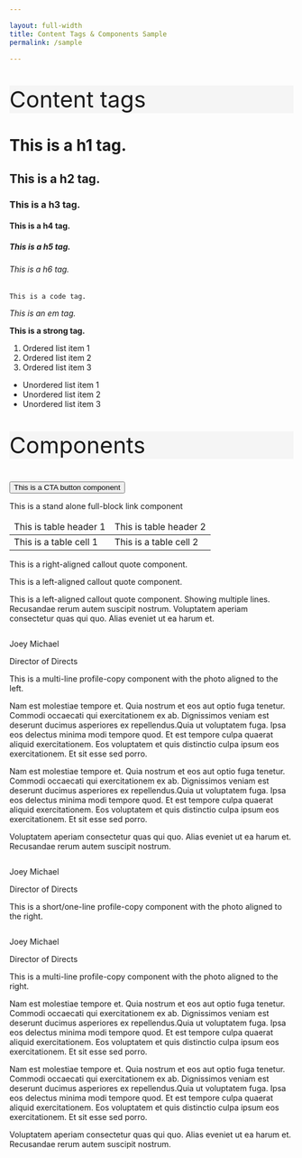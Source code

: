 ```yaml
---

layout: full-width
title: Content Tags & Components Sample
permalink: /sample

---
```


<p style="font-size: 40px; background-color: whitesmoke;">Content tags</p>

<h1>This is a h1 tag.</h1>
<h2>This is a h2 tag.</h2>
<h3>This is a h3 tag.</h3>
<h4>This is a h4 tag.</h4>
<h5>This is a h5 tag.</h5>
<h6>This is a h6 tag.</h6>

<code>This is a code tag.</code>

<em>This is an em tag.</em>

<strong>This is a strong tag.</strong>


<ol>
  <li>Ordered list item 1</li>
  <li>Ordered list item 2</li>
  <li>Ordered list item 3</li>
</ol>

<ul>
  <li>Unordered list item 1</li>
  <li>Unordered list item 2</li>
  <li>Unordered list item 3</li>
</ul>


<p style="font-size: 40px; background-color: whitesmoke;">Components</p>


<button class="cta-button">This is a CTA button component</button>

<a class="callout-link">This is a stand alone full-block link component</a>

<table class="table">
  <thead>
    <tr>
      <td>
        This is table header 1
      </td>
      <td>
        This is table header 2
      </td>
    </tr>
  </thead>
  <tbody>
    <tr>
      <td>
        This is a table cell 1
      </td>
      <td>
        This is a table cell 2
      </td>
    </tr>
  </tbody>
</table>

<p class="callout-mono right">This is a right-aligned callout quote component.</p>

<p class="callout-mono left">This is a left-aligned callout quote component.</p>

<p class="callout-mono left">This is a left-aligned callout quote component. Showing multiple lines. Recusandae rerum autem suscipit nostrum. Voluptatem aperiam consectetur quas qui quo. Alias eveniet ut ea harum et.</p>

<div class="profile-copy left">
  <img src="{{ site.github.url }}/assets/image/test-photo.png" alt="">
  <p class="name">Joey Michael</p>
  <p class="title">Director of Directs</p>
  <p>This is a multi-line profile-copy component with the photo aligned to the left.</p>

  <p>Nam est molestiae tempore et. Quia nostrum et eos aut optio fuga tenetur. Commodi occaecati qui exercitationem ex ab. Dignissimos veniam est deserunt ducimus asperiores ex repellendus.Quia ut voluptatem fuga. Ipsa eos delectus minima modi tempore quod. Et est tempore culpa quaerat aliquid exercitationem. Eos voluptatem et quis distinctio culpa ipsum eos exercitationem. Et sit esse sed porro.</p>
  <p>Nam est molestiae tempore et. Quia nostrum et eos aut optio fuga tenetur. Commodi occaecati qui exercitationem ex ab. Dignissimos veniam est deserunt ducimus asperiores ex repellendus.Quia ut voluptatem fuga. Ipsa eos delectus minima modi tempore quod. Et est tempore culpa quaerat aliquid exercitationem. Eos voluptatem et quis distinctio culpa ipsum eos exercitationem. Et sit esse sed porro.</p>
  <p>Voluptatem aperiam consectetur quas qui quo. Alias eveniet ut ea harum et. Recusandae rerum autem suscipit nostrum.</p>
</div>

<div class="profile-copy right">
  <img src="{{ site.github.url }}/assets/image/test-photo.png" alt="">
  <p class="name">Joey Michael</p>
  <p class="title">Director of Directs</p>
  <p>This is a short/one-line profile-copy component with the photo aligned to the right.</p>
</div>

<div class="profile-copy right">
  <img src="{{ site.github.url }}/assets/image/test-photo.png" alt="">
  <p class="name">Joey Michael</p>
  <p class="title">Director of Directs</p>
  <p>This is a multi-line profile-copy component with the photo aligned to the right.</p>

  <p>Nam est molestiae tempore et. Quia nostrum et eos aut optio fuga tenetur. Commodi occaecati qui exercitationem ex ab. Dignissimos veniam est deserunt ducimus asperiores ex repellendus.Quia ut voluptatem fuga. Ipsa eos delectus minima modi tempore quod. Et est tempore culpa quaerat aliquid exercitationem. Eos voluptatem et quis distinctio culpa ipsum eos exercitationem. Et sit esse sed porro.</p>
  <p>Nam est molestiae tempore et. Quia nostrum et eos aut optio fuga tenetur. Commodi occaecati qui exercitationem ex ab. Dignissimos veniam est deserunt ducimus asperiores ex repellendus.Quia ut voluptatem fuga. Ipsa eos delectus minima modi tempore quod. Et est tempore culpa quaerat aliquid exercitationem. Eos voluptatem et quis distinctio culpa ipsum eos exercitationem. Et sit esse sed porro.</p>
  <p>Voluptatem aperiam consectetur quas qui quo. Alias eveniet ut ea harum et. Recusandae rerum autem suscipit nostrum.</p>
</div>